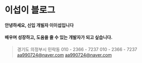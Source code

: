 # 이섭이 블로그
#### 안녕하세요, 신입 개빌자 이이섭입니다
#### 배우며 성장하고, 도움을 줄 수 있는 개발자가 되고 싶습니다.

> 경기도 의정부시 민락동
>010 - 2366 - 7237
> 010 - 2366 - 7237
>aa990724@naver.com
> aa990724@naver.com
